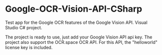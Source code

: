 # Google-OCR-Vision-API-CSharp

Test app for the Google OCR features of the Google Vision API. Visual Studio C# project.

The project is ready to use, just add your Google Vision API api key. The project also support the OCR.space OCR API. For this API, the "helloworld" license key is included.

